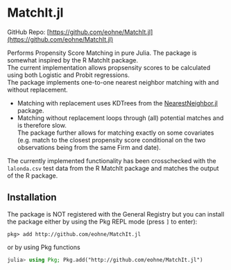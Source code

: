 # MatchIt.jl
GitHub Repo: [https://github.com/eohne/MatchIt.jl](https://github.com/eohne/MatchIt.jl)

Performs Propensity Score Matching in pure Julia. The package is somewhat inspired by the R MatchIt package.  
The current implementation allows propsensity scores to be calculated using both Logistic and Probit regressions.  
The package implements one-to-one nearest neighbor matching with and without replacement.  
 - Matching with replacement uses KDTrees from the [NearestNeighbor.jl](https://github.com/KristofferC/NearestNeighbors.jl) package. 
 - Matching without replacement loops through (all) potential matches and is therefore slow.  
The package further allows for matching exactly on some covariates (e.g. match to the closest propensity score conditional on the two observations being from the same Firm and date).

The currently implemented functionality has been crosschecked with the `lalonda.csv` test data from the R MatchIt package and matches the output of the R package.  


## Installation

The package is NOT registered with the General Registry but you can install the package either by using the Pkg REPL mode (press `]` to enter):
```
pkg> add http://github.com/eohne/MatchIt.jl
```
or by using Pkg functions
```julia
julia> using Pkg; Pkg.add("http://github.com/eohne/MatchIt.jl")
```